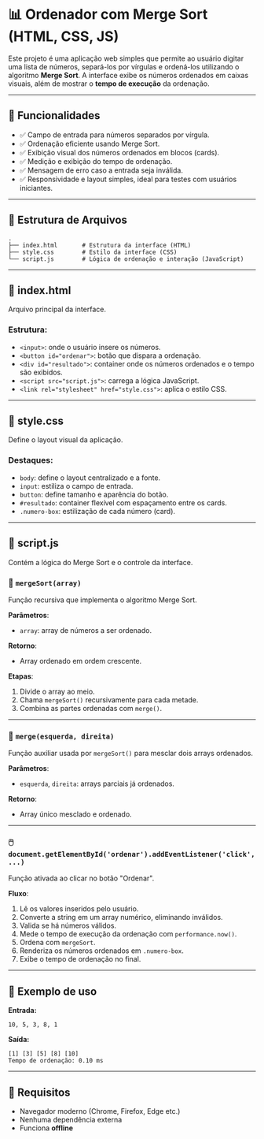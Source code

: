 # 📊 Ordenador com Merge Sort (HTML, CSS, JS)

Este projeto é uma aplicação web simples que permite ao usuário digitar uma lista de números, separá-los por vírgulas e ordená-los utilizando o algoritmo **Merge Sort**. A interface exibe os números ordenados em caixas visuais, além de mostrar o **tempo de execução** da ordenação.

---

## 📌 Funcionalidades

- ✅ Campo de entrada para números separados por vírgula.
- ✅ Ordenação eficiente usando Merge Sort.
- ✅ Exibição visual dos números ordenados em blocos (cards).
- ✅ Medição e exibição do tempo de ordenação.
- ✅ Mensagem de erro caso a entrada seja inválida.
- ✅ Responsividade e layout simples, ideal para testes com usuários iniciantes.

---

## 📁 Estrutura de Arquivos

```plaintext
.
├── index.html       # Estrutura da interface (HTML)
├── style.css        # Estilo da interface (CSS)
└── script.js        # Lógica de ordenação e interação (JavaScript)
````

---

## 📜 index.html

Arquivo principal da interface.

### Estrutura:

* `<input>`: onde o usuário insere os números.
* `<button id="ordenar">`: botão que dispara a ordenação.
* `<div id="resultado">`: container onde os números ordenados e o tempo são exibidos.
* `<script src="script.js">`: carrega a lógica JavaScript.
* `<link rel="stylesheet" href="style.css">`: aplica o estilo CSS.

---

## 🎨 style.css

Define o layout visual da aplicação.

### Destaques:

* `body`: define o layout centralizado e a fonte.
* `input`: estiliza o campo de entrada.
* `button`: define tamanho e aparência do botão.
* `#resultado`: container flexível com espaçamento entre os cards.
* `.numero-box`: estilização de cada número (card).

---

## 🧠 script.js

Contém a lógica do Merge Sort e o controle da interface.

### 🔁 `mergeSort(array)`

Função recursiva que implementa o algoritmo Merge Sort.

**Parâmetros**:

* `array`: array de números a ser ordenado.

**Retorno**:

* Array ordenado em ordem crescente.

**Etapas**:

1. Divide o array ao meio.
2. Chama `mergeSort()` recursivamente para cada metade.
3. Combina as partes ordenadas com `merge()`.

---

### 🔗 `merge(esquerda, direita)`

Função auxiliar usada por `mergeSort()` para mesclar dois arrays ordenados.

**Parâmetros**:

* `esquerda`, `direita`: arrays parciais já ordenados.

**Retorno**:

* Array único mesclado e ordenado.

---

### 🖱️ `document.getElementById('ordenar').addEventListener('click', ...)`

Função ativada ao clicar no botão "Ordenar".

**Fluxo**:

1. Lê os valores inseridos pelo usuário.
2. Converte a string em um array numérico, eliminando inválidos.
3. Valida se há números válidos.
4. Mede o tempo de execução da ordenação com `performance.now()`.
5. Ordena com `mergeSort`.
6. Renderiza os números ordenados em `.numero-box`.
7. Exibe o tempo de ordenação no final.

---

## 🧪 Exemplo de uso

**Entrada:**

```
10, 5, 3, 8, 1
```

**Saída:**

```
[1] [3] [5] [8] [10]
Tempo de ordenação: 0.10 ms
```

---

## 🧰 Requisitos

* Navegador moderno (Chrome, Firefox, Edge etc.)
* Nenhuma dependência externa
* Funciona **offline**
